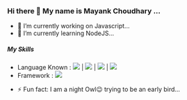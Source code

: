 ### Hi there 👋 My name is Mayank Choudhary ...
<!-- 
<a href="github/mayank151c/mayank151c/">Mayank151c<a> -->
- 🔭 I’m currently working on Javascript...
- 🌱 I’m currently learning NodeJS...
<!-- - 👯 I’m looking to collaborate on ... -->
<!-- - 🤔 I’m looking for help with ... -->
<!-- - 💬 Ask me about ... -->
##### My Skills
- Language Known :
<img src="https://img.icons8.com/color/48/000000/c-programming.png"/> | <img src="https://img.icons8.com/color/48/000000/c-plus-plus-logo.png"/> | <img src="https://img.icons8.com/color/48/000000/java-coffee-cup-logo.png"/> | <img src="https://img.icons8.com/color/48/000000/python.png"/>
- Framework : <img src="https://img.icons8.com/color/48/000000/bootstrap.png"/>
<!-- - 📫 How to reach me: ... -->
<!-- - 😄 Pronouns: ... -->
- ⚡ Fun fact: I am a night Owl😉 trying to be an early bird...
